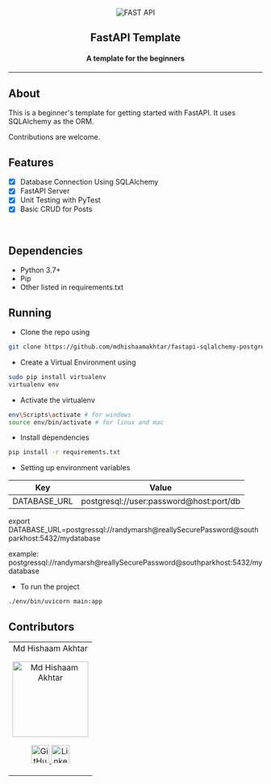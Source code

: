 <p align="center">
<img src="https://fastapi.tiangolo.com/img/logo-margin/logo-teal.png" alt="FAST API"/>
<h2 align="center"> FastAPI Template </h2>
<h4 align="center"> A template for the beginners </h4>

---

## About

This is a beginner's template for getting started with FastAPI.
It uses SQLAlchemy as the ORM.

Contributions are welcome.

## Features

- [x] Database Connection Using SQLAlchemy
- [x] FastAPI Server
- [x] Unit Testing with PyTest
- [x] Basic CRUD for Posts

<br>

## Dependencies

- Python 3.7+
- Pip
- Other listed in requirements.txt

## Running

- Clone the repo using

```bash
git clone https://github.com/mdhishaamakhtar/fastapi-sqlalchemy-postgres-template
```

- Create a Virtual Environment using

```bash
sudo pip install virtualenv
virtualenv env
```

- Activate the virtualenv

```bash
env\Scripts\activate # for windows
source env/bin/activate # for linux and mac
```

- Install dependencies

```bash
pip install -r requirements.txt
```

- Setting up environment variables

| Key          | Value                                   |
| ------------ | --------------------------------------- |
| DATABASE_URL | postgresql://user:password@host:port/db |

export DATABASE_URL=postgressql://randymarsh@reallySecurePassword@southparkhost:5432/mydatabase

example: postgressql://randymarsh@reallySecurePassword@southparkhost:5432/mydatabase

- To run the project

```bash
./env/bin/uvicorn main:app
```

## Contributors

<table>
	<tr align="center">
		<td>
		Md Hishaam Akhtar
		<p align="center">
			<img src = "https://user-images.githubusercontent.com/58990970/103586688-9cde9700-4f0b-11eb-915c-0d8b9a555159.JPG" width="150" height="150" alt="Md Hishaam Akhtar">
		</p>
			<p align="center">
				<a href = "https://github.com/mdhishaamakhtar">
					<img src = "https://www.iconninja.com/files/241/825/211/round-collaboration-social-github-code-circle-network-icon.svg" width="36" height = "36" alt="GitHub"/>
				</a>
				<a href = "https://www.linkedin.com/in/mdhishaamakhtar">
					<img src = "https://www.iconninja.com/files/863/607/751/network-linkedin-social-connection-circular-circle-media-icon.svg" width="36" height="36" alt="LinkedIn"/>
				</a>
			</p>
		</td>
	</tr>
</table>
